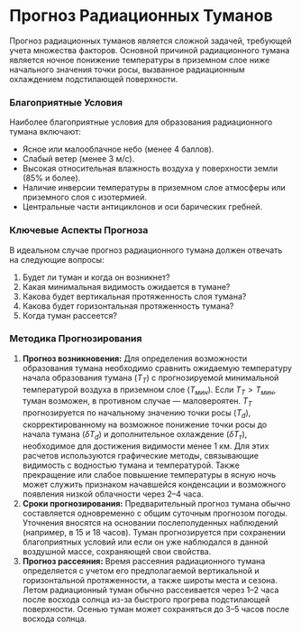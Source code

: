 # Прогноз Радиационных Туманов

Прогноз радиационных туманов является сложной задачей, требующей учета множества факторов. Основной причиной радиационного тумана является ночное понижение температуры в приземном слое ниже начального значения точки росы, вызванное радиационным охлаждением подстилающей поверхности.

### Благоприятные Условия

Наиболее благоприятные условия для образования радиационного тумана включают:

* Ясное или малооблачное небо (менее 4 баллов).
* Слабый ветер (менее 3 м/с).
* Высокая относительная влажность воздуха у поверхности земли (85% и более).
* Наличие инверсии температуры в приземном слое атмосферы или приземного слоя с изотермией.
* Центральные части антициклонов и оси барических гребней.

### Ключевые Аспекты Прогноза

В идеальном случае прогноз радиационного тумана должен отвечать на следующие вопросы:

1. Будет ли туман и когда он возникнет?
2. Какая минимальная видимость ожидается в тумане?
3. Какова будет вертикальная протяженность слоя тумана?
4. Какова будет горизонтальная протяженность тумана?
5. Когда туман рассеется?

### Методика Прогнозирования

1. **Прогноз возникновения:** Для определения возможности образования тумана необходимо сравнить ожидаемую температуру начала образования тумана ($T_Т$) с прогнозируемой минимальной температурой воздуха в приземном слое ($T_{мин}$). Если $T_Т > T_{мин}$, туман возможен, в противном случае — маловероятен. $T_Т$ прогнозируется по начальному значению точки росы ($T_d$), скорректированному на возможное понижение точки росы до начала тумана ($\delta T_d$) и дополнительное охлаждение ($\delta T_т$), необходимое для достижения видимости менее 1 км. Для этих расчетов используются графические методы, связывающие видимость с водностью тумана и температурой. Также прекращение или слабое повышение температуры в ясную ночь может служить признаком начавшейся конденсации и возможного появления низкой облачности через 2–4 часа.
2. **Сроки прогнозирования:** Предварительный прогноз тумана обычно составляется одновременно с общим суточным прогнозом погоды. Уточнения вносятся на основании послеполуденных наблюдений (например, в 15 и 18 часов). Туман прогнозируется при сохранении благоприятных условий или если он уже наблюдался в данной воздушной массе, сохраняющей свои свойства.
3. **Прогноз рассеяния:** Время рассеяния радиационного тумана определяется с учетом его предполагаемой вертикальной и горизонтальной протяженности, а также широты места и сезона. Летом радиационный туман обычно рассеивается через 1–2 часа после восхода солнца из-за быстрого прогрева подстилающей поверхности. Осенью туман может сохраняться до 3–5 часов после восхода солнца.
